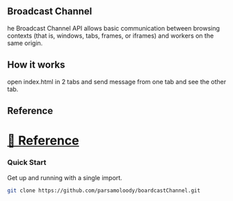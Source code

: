 ## Broadcast Channel

he Broadcast Channel API allows basic communication between browsing contexts (that is, windows, tabs, frames, or iframes) and workers on the same origin.

## How it works
open index.html in 2 tabs and send message from one tab and see the other tab.
## Reference
# [👀 Reference](https://developer.mozilla.org/en-US/docs/Web/API/Broadcast_Channel_API)

### Quick Start

Get up and running with a single import.

```bash
git clone https://github.com/parsamoloody/boardcastChannel.git
```